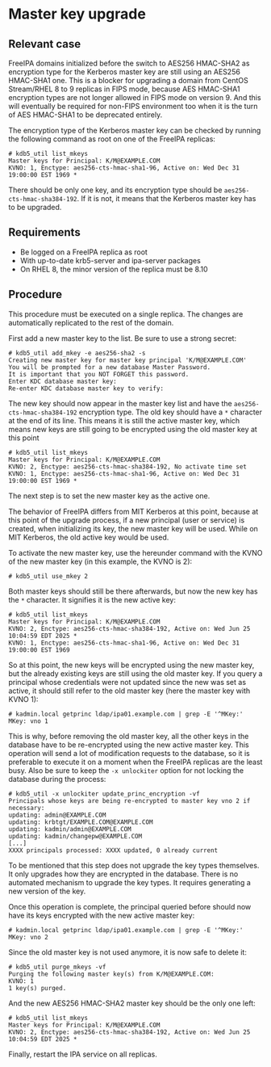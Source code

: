 # Master key upgrade

## Relevant case

FreeIPA domains initialized before the switch to AES256 HMAC-SHA2 as encryption type for the Kerberos master key are still using an AES256 HMAC-SHA1 one. This is a blocker for upgrading a domain from CentOS Stream/RHEL 8 to 9 replicas in FIPS mode, because AES HMAC-SHA1 encryption types are not longer allowed in FIPS mode on version 9. And this will eventually be required for non-FIPS environment too when it is the turn of AES HMAC-SHA1 to be deprecated entirely.

The encryption type of the Kerberos master key can be checked by running the following command as root on one of the FreeIPA replicas:

```
# kdb5_util list_mkeys
Master keys for Principal: K/M@EXAMPLE.COM
KVNO: 1, Enctype: aes256-cts-hmac-sha1-96, Active on: Wed Dec 31 19:00:00 EST 1969 *
```

There should be only one key, and its encryption type should be `aes256-cts-hmac-sha384-192`. If it is not, it means that the Kerberos master key has to be upgraded.

## Requirements

* Be logged on a FreeIPA replica as root
* With up-to-date krb5-server and ipa-server packages
* On RHEL 8, the minor version of the replica must be 8.10

## Procedure

This procedure must be executed on a single replica. The changes are automatically replicated to the rest of the domain.

First add a new master key to the list. Be sure to use a strong secret:

```
# kdb5_util add_mkey -e aes256-sha2 -s
Creating new master key for master key principal 'K/M@EXAMPLE.COM'
You will be prompted for a new database Master Password.
It is important that you NOT FORGET this password.
Enter KDC database master key: 
Re-enter KDC database master key to verify: 
```

The new key should now appear in the master key list and have the `aes256-cts-hmac-sha384-192` encryption type. The old key should have a `*` character at the end of its line. This means it is still the active master key, which means new keys are still going to be encrypted using the old master key at this point

```
# kdb5_util list_mkeys
Master keys for Principal: K/M@EXAMPLE.COM
KVNO: 2, Enctype: aes256-cts-hmac-sha384-192, No activate time set
KVNO: 1, Enctype: aes256-cts-hmac-sha1-96, Active on: Wed Dec 31 19:00:00 EST 1969 *
```

The next step is to set the new master key as the active one.

The behavior of FreeIPA differs from MIT Kerberos at this point, because at this point of the upgrade process, if a new principal (user or service) is created, when initializing its key, the new master key will be used. While on MIT Kerberos, the old active key would be used.

To activate the new master key, use the hereunder command with the KVNO of the new master key (in this example, the KVNO is 2):

```
# kdb5_util use_mkey 2
```

Both master keys should still be there afterwards, but now the new key has the `*` character. It signifies it is the new active key:

```
# kdb5_util list_mkeys
Master keys for Principal: K/M@EXAMPLE.COM
KVNO: 2, Enctype: aes256-cts-hmac-sha384-192, Active on: Wed Jun 25 10:04:59 EDT 2025 *
KVNO: 1, Enctype: aes256-cts-hmac-sha1-96, Active on: Wed Dec 31 19:00:00 EST 1969
```

So at this point, the new keys will be encrypted using the new master key, but the already existing keys are still using the old master key. If you query a principal whose credentials were not updated since the new was set as active, it should still refer to the old master key (here the master key with KVNO 1):

```
# kadmin.local getprinc ldap/ipa01.example.com | grep -E '^MKey:'
MKey: vno 1
```

This is why, before removing the old master key, all the other keys in the database have to be re-encrypted using the new active master key. This operation will send a lot of modification requests to the database, so it is preferable to execute it on a moment when the FreeIPA replicas are the least busy. Also be sure to keep the `-x unlockiter` option for not locking the database during the process:

```
# kdb5_util -x unlockiter update_princ_encryption -vf
Principals whose keys are being re-encrypted to master key vno 2 if necessary:
updating: admin@EXAMPLE.COM
updating: krbtgt/EXAMPLE.COM@EXAMPLE.COM
updating: kadmin/admin@EXAMPLE.COM
updating: kadmin/changepw@EXAMPLE.COM
[...]
XXXX principals processed: XXXX updated, 0 already current
```

To be mentioned that this step does not upgrade the key types themselves. It only upgrades how they are encrypted in the database. There is no automated mechanism to upgrade the key types. It requires generating a new version of the key.

Once this operation is complete, the principal queried before should now have its keys encrypted with the new active master key:

```
# kadmin.local getprinc ldap/ipa01.example.com | grep -E '^MKey:'
MKey: vno 2
```

Since the old master key is not used anymore, it is now safe to delete it:

```
# kdb5_util purge_mkeys -vf
Purging the following master key(s) from K/M@EXAMPLE.COM:
KVNO: 1
1 key(s) purged.
```

And the new AES256 HMAC-SHA2 master key should be the only one left:

```
# kdb5_util list_mkeys
Master keys for Principal: K/M@EXAMPLE.COM
KVNO: 2, Enctype: aes256-cts-hmac-sha384-192, Active on: Wed Jun 25 10:04:59 EDT 2025 *
```

Finally, restart the IPA service on all replicas.
